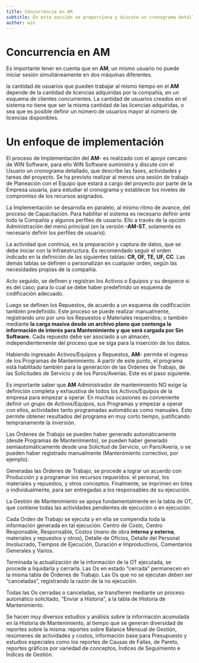 ```yaml
---
title: Concurrencia en AM
subtitle: En esta sección se proporciona y discute un cronograma detallado, que describe las fases, actividades y tareas del proyecto.
author: win
--- 
```




# Concurrencia en **AM**

Es importante tener en cuenta que en **AM**, un mismo usuario no puede iniciar sesión simultáneamente en dos máquinas diferentes.

 la cantidad de usuarios que pueden trabajar al mismo tiempo en el **AM** depende de la cantidad de licencias adquiridas por la compañía, en un esquema de clientes concurrentes. La cantidad de usuarios creados en el sistema no tiene que ser la misma cantidad de las licencias adquiridas, o sea que es posible definir un número de usuarios mayor al   número de licencias disponibles.

# Un enfoque de implementación

El proceso de Implementación del **AM**- es realizado con el apoyo cercano de WIN Software, para ello WIN Software suministra y discute con el Usuario un cronograma detallado, que describe las fases, actividades y tareas del proyecto.     Se ha previsto realizar al menos una sesión de trabajo de Planeación con el Equipo que estará a cargo del proyecto por parte de la Empresa usuaria, para estudiar el cronograma y establecer los niveles de compromiso de los recursos asignados. 

La Implementación se desarrolla en paralelo, al mismo ritmo de avance, del proceso de Capacitación. Para habilitar el sistema es necesario definir ante todo la Compañía y algunos perfiles de usuario. Ello a través de la opción Administración del menú principal (en la versión **-AM-ST**, solamente es necesario definir los perfiles de usuario).

La actividad que continúa, es la preparación y captura de datos, que se debe iniciar con la Infraestructura. Es recomendado seguir el orden indicado en la definición de las siguientes tablas: **CR, OF, TE, UF, CC**.  Las demás tablas se definen o personalizan en cualquier orden, según las necesidades propias de la compañía.

Acto seguido, se definen y registran los Activos o Equipos y su despiece si es del caso; para lo cual se debe haber predefinido un esquema de codificación adecuado.

Luego se definen los Repuestos, de acuerdo a un esquema de codificación también predefinido. Este proceso se puede realizar manualmente, registrando uno por uno los Repuestos o Materiales requeridos; o también mediante **la carga masiva desde un archivo plano que contenga la información de interés para Mantenimiento y que será cargada por Sin Software.** Cada repuesto debe ser asociado a un almacén, independientemente del proceso que se siga para la inserción de los datos.

 Habiendo ingresado Activos/Equipos y Repuestos, **AM**- permite el ingreso de los Programas de Mantenimiento.  A partir de este punto, el programa está habilitado también   para la generación de las Ordenes de Trabajo, de las   Solicitudes de Servicio y de los Paros/Averías. Este es el paso siguiente.

Es importante saber que **AM** Administrador de mantenimiento NO exige la definición completa y exhaustiva de todos los Activos/Equipos de la empresa para empezar a operar.  En muchas ocasiones es conveniente definir un grupo de Activos/Equipos, sus Programas y empezar a operar con ellos, actividades tanto programadas automáticas como manuales.  Esto permite obtener resultados del programa en muy corto tiempo, justificando tempranamente la inversión.

Las Órdenes de Trabajo se pueden haber generado automáticamente (desde Programas de Mantenimiento), se pueden haber generado semiautomáticamente desde una Solicitud de Servicio, un Paro/Avería, o se pueden haber registrado manualmente (Mantenimiento correctivo, por ejemplo).

Generadas las Órdenes de Trabajo, se procede a lograr un acuerdo con Producción y a programar los recursos requeridos:  el personal, los materiales y repuestos, y otros conceptos. Finalmente, se imprimen en lotes o individualmente, para ser entregadas a los responsables de su ejecución.

La Gestión de Mantenimiento se apoya fundamentalmente en la tabla de OT, que contiene todas las actividades pendientes de ejecución o en ejecución.

Cada Orden de Trabajo se ejecuta y en ella se compendia toda la información generada en tal ejecución: Centro de Costo, Centro Responsable, Responsable, Costos (mano de obra **interna y externa**, materiales y repuestos y otros), Detalle de Oficios,	Detalle del Personal   Involucrado, Tiempos de Ejecución, Duración e Improductivos, Comentarios Generales y Varios.

 Terminada la actualización de la información de la OT ejecutada, se procede a liquidarla y cerrarla. Las Os en estado “cerrada” permanecen en la misma tabla de Órdenes de Trabajo. Las Os que no se ejecutan deben ser “canceladas”, registrando la razón de la no ejecución.

Todas las Os cerradas o canceladas, se transfieren mediante un proceso automático solicitado,  “Enviar a Historia”, a la tabla de Historia de Mantenimiento.

Se hacen muy diversos estudios y análisis sobre la información acumulada en la Historia de Mantenimiento, al tiempo que se generan diversidad de reportes sobre la misma: reportes   sobre   Balance   Mensual   de   Gestión, resúmenes de   actividades   y costos, información base para Presupuesto y estudios especiales como los reportes de Causas de Fallas, de Pareto, reportes gráficos por variedad de conceptos, Índices de Seguimiento e Índices de Gestión.

